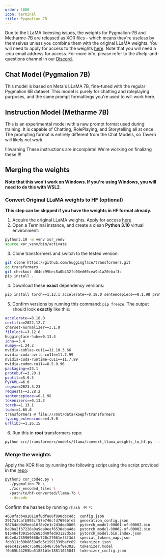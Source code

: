 ```yaml
---
order: 1000
icon: terminal
title: Pygmalion 7B
---
```


Due to the LLaMA licensing issues, the weights for Pygmalion-7B and Metharme-7B are released as XOR files - which means they're useless by themselves unless you combine them with the original LLaMA weights. You will need to apply for access to the weights [here](https://docs.google.com/forms/d/e/1FAIpQLSfqNECQnMkycAp2jP4Z9TFX0cGR4uf7b_fBxjY_OjhJILlKGA/viewform). Note that you will need a .edu email address for access. For more info, please refer to the #help-and-questions channel in our [Discord](https://discord.gg/pygmalionai).

## Chat Model (Pygmalion 7B)

This model is based on Meta's LLaMA 7B, fine-tuned with the regular Pygmalion 6B dataset. This model is purely for chatting and roleplaying purposes, and the same prompt formattings you're used to will work here.

## Instruction Model (Metharme 7B)

This is an experimental model with a new prompt format used during training. It is capable of Chatting, RolePlaying, and Storytelling all at once. The prompting format is entirely different from the Chat Models, so Tavern will likely *not work*. 

!!!warning These instructions are incomplete!
We're working on finalizng these
!!!

## Merging the weights

**Note that this won't work on Windows. If you're using Windows, you will need to do this with WSL2**.

### Convert Original LLaMA weights to HF (optional)
**This step can be skipped if you have the weights in HF format already.**
1. Acquire the original LLaMA weights. Apply for access [here](https://docs.google.com/forms/d/e/1FAIpQLSfqNECQnMkycAp2jP4Z9TFX0cGR4uf7b_fBxjY_OjhJILlKGA/viewform).
2. Open a Terminal instance, and create a clean **Python 3.10** virtual environment:
```bash
python3.10 -m venv xor_venv
source xor_venv/bin/activate
```
3. Clone transformers and switch to the tested version:
```bash
git clone https://github.com/huggingface/transformers.git
cd transformers
git checkout d04ec99bec8a0b432fc03ed60cea9a1a20ebaf3c
pip install .
```

4. Download these **exact** dependency versions:
```bash
pip install torch==1.13.1 accelerate==0.18.0 sentencepiece==0.1.98 protobuf==3.20.1
```

5. Confirm versions by running this command: `pip freeze`. The output should look **exactly** like this:
```bash
accelerate==0.18.0
certifi==2022.12.7
charset-normalizer==3.1.0
filelock==3.12.0
huggingface-hub==0.13.4
idna==3.4
numpy==1.24.2
nvidia-cublas-cu11==11.10.3.66
nvidia-cuda-nvrtc-cu11==11.7.99
nvidia-cuda-runtime-cu11==11.7.99
nvidia-cudnn-cu11==8.5.0.96
packaging==23.1
protobuf==3.20.1
psutil==5.9.5
PyYAML==6.0
regex==2023.3.23
requests==2.28.2
sentencepiece==0.1.98
tokenizers==0.13.3
torch==1.13.1
tqdm==4.65.0
transformers @ file:///mnt/data/koepf/transformers
typing_extensions==4.5.0
urllib3==1.26.15
```

6. Run this in **root** transformers repo:

```bash
python src/transformers/models/llama/convert_llama_weights_to_hf.py --input_dir <input_path_llama_base>  --output_dir <output_path_llama7b_hf> --model_size 7B
```

### Merge the weights

Apply the XOR files by running the following script using the script provided in the [repo](https://huggingface.co/PygmalionAI/pygmalion-7b):

```bash
python3 xor_codec.py \
  ./pygmalion-7b \
  ./xor_encoded_files \
  /path/to/hf-converted/llama-7b \
  --decode

```
Confirm the hashes by running `rhash -M *`:

```
4608facb4910118f8dfa80f090cbc4dc  config.json
2917a1cafb895cf57e746cfd7696bfe5  generation_config.json
98764eb949eea16f8e2e1c2d3dea0066  pytorch_model-00001-of-00002.bin
be9ba2f37228a0a9ea0eaf6530aba4de  pytorch_model-00002-of-00002.bin
81648ef3915ed2e83d49fed93122d53e  pytorch_model.bin.index.json
6b2e0a735969660e720c27061ef3f3d3  special_tokens_map.json
fdb311c39b8659a5d5c1991339bafc09  tokenizer.json
eeec4125e9c7560836b4873b6f8e3025  tokenizer.model
f0b65b44265ba51881b1e1881102504f  tokenizer_config.json
```

